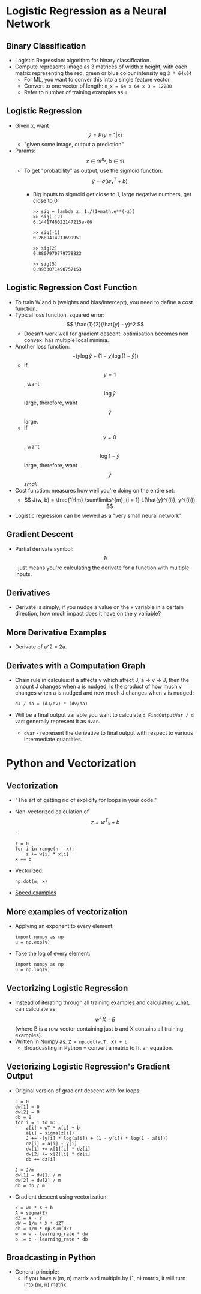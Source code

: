 # Logistic Regression as a Neural Network

## Binary Classification

* Logistic Regression: algorithm for binary classification.
* Compute represents image as 3 matrices of width x height, with each matrix representing the red, green or blue colour intensity eg `3 * 64x64`
  * For ML, you want to conver  this into a single feature vector.
  * Convert to one vector of length: `n_x = 64 x 64 x 3 = 12288`
  * Refer to number of training examples as `m`.

## Logistic Regression

* Given x, want $$ \hat{y} = P(y = 1 | x)$$
  * "given some image, output a prediction"
* Params: $$ x \in \Re^{n_x}, b \in \Re $$
  * To get "probability" as output, use the sigmoid function: $$ \hat{y} = \sigma(w^{T}_{x} + b) $$
    * Big inputs to sigmoid get close to 1, large negative numbers, get close to 0:

        ```
        >> sig = lambda z: 1./(1+math.e**(-z))
        >> sig(-12)
        6.1441746022147215e-06
        
        >> sig(-1)
        0.2689414213699951
        
        >> sig(2)
        0.8807970779778823
        
        >> sig(5)
        0.9933071490757153
        ```

## Logistic Regression Cost Function

* To train W and b (weights and bias/intercept), you need to define a cost function.
* Typical loss function, squared error: $$ \frac{1}{2}(\hat{y} - y)^2 $$
  * Doesn't work well for gradient descent:  optimisation becomes non convex: has multiple local minima.
* Another loss function: $$ -(y \log \hat{y} + (1 - y) \log (1-\hat{y})) $$
  * If $$ y = 1 $$, want $$ \log \hat{y} $$ large, therefore, want $$ \hat{y} $$ large.
  * If $$ y = 0 $$, want $$ \log 1 - \hat{y} $$ large, therefore, want $$ \hat{y} $$ *small*. 
* Cost function: measures how well you're doing on the entire set:
  * $$ J(w, b) = \frac{1}{m} \sum\limits^{m}_{i = 1} L(\hat{y}^{(i)}, y^{(i)}) $$
* Logistic regression can be viewed as a "very small neural network".

## Gradient Descent

* Partial derivate symbol: $$ \partial $$, just means you're calculating the derivate for a function with multiple inputs.

## Derivatives

* Derivate is simply, if you nudge a value on the x variable in a certain direction, how much impact does it have on the y variable?

## More Derivative Examples

* Derivate of a^2 = 2a.

## Derivates with a Computation Graph

* Chain rule in calculus: if a affects v which affect J, a -> v -> J, then the amount J changes when a is nudged, is the product of how much v changes when a is nudged and now much J changes when v is nudged:

   ``dJ / da = (dJ/dv) * (dv/da)``

* Will be a final output variable you want to calculate `d FindOutputVar / d var`: generally represent it as `dvar`.
    * `dvar` - represent the derivative to final output with respect to various intermediate quantities. 

# Python and Vectorization

## Vectorization

* "The art of getting rid of explicity for loops in your code."
* Non-vectorized calculation of $$ z = {w^T}_x + b $$:

    ```
    z = 0
    for i in range(n - x): 
        z += w[i] * x[i]
    x += b
    ```

* Vectorized:

     ```
     np.dot(w, x)
     ```

* [Speed examples](./notebooks/Vectorization.ipynb)

## More examples of vectorization

* Applying an exponent to every element:

    ```
    import numpy as np
    u = np.exp(v)
    ```

* Take the log of every element:

    ```
    import numpy as np
    u = np.log(v)
    ```

## Vectorizing Logistic Regression

* Instead of iterating through all training examples and calculating y_hat, can calculate as:
  $$ w^TX + B $$ (where B is a row vector containing just b and X contains all training examples).
* Written in Numpy as: ```Z = np.dot(w.T, X) + b```
  * Broadcasting in Python = convert a matrix to fit an equation.

## Vectorizing Logistic Regression's Gradient Output

* Original version of gradient descent with for loops:

    ```
    J = 0
    dw[1] = 0
    dw[2] = 0
    db = 0
    for i = 1 to m:
        z[i] = wT * x[i] + b
        a[i] = sigma(z[i])
        J += -(y[i] * log(a[i]) + (1 - y[i]) * log(1 - a[i]))
        dz[i] = a[i] - y[i]
        dw[1] += x[1][i] * dz[i]
        dw[2] += x[2][i] * dz[i]
        db ++ dz[i]
    
    J = J/m
    dw[1] = dw[1] / m
    dw[2] = dw[2] / m
    db = db / m
    ```

* Gradient descent using vectorization:

    ```
    Z = wT * X + b
    A = sigma(Z)
    dZ = A - Y
    dW = 1/m * X * dZT
    db = 1/m * np.sum(dZ)
    w := w - learning_rate * dw
    b := b - learning_rate * db
    ```

## Broadcasting in Python

* General principle:
  * If you have a (m, n) matrix and multiple by (1, n) matrix, it will turn into (m, n) matrix.
